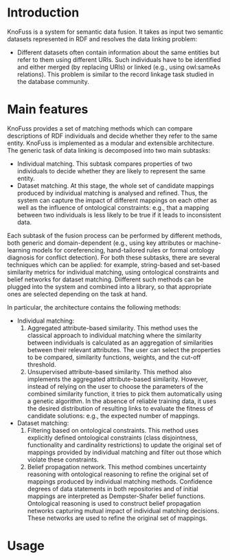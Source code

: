 # Introduction #

KnoFuss is a system for semantic data fusion. It takes as input two semantic datasets represented in RDF and resolves the data linking problem:

  * Different datasets often contain information about the same entities but refer to them using different URIs. Such individuals have to be identified and either merged (by replacing URIs) or linked (e.g., using owl:sameAs relations). This problem is similar to the record linkage task studied in the database community.

# Main features #

KnoFuss provides a set of matching methods which can compare descriptions of RDF individuals and decide whether they refer to the same entity. KnoFuss is implemented as a modular and extensible architecture. The generic task of data linking is decomposed into two main subtasks:

  * Individual matching. This subtask compares properties of two individuals to decide whether they are likely to represent the same entity.
  * Dataset matching. At this stage, the whole set of candidate mappings produced by individual matching is analysed and refined. Thus, the system can capture the impact of different mappings on each other as well as the influence of ontological constraints: e.g., that a mapping between two individuals is less likely to be true if it leads to inconsistent data.


Each subtask of the fusion process can be performed by different methods, both generic and domain-dependent (e.g., using key attributes or machine-learning models for coreferencing, hand-tailored rules or formal ontology diagnosis for conflict detection). For both these subtasks, there are several techniques which can be applied: for example, string-based and set-based similarity metrics for individual matching, using ontological constraints and belief networks for dataset matching. Diifferent such methods can be plugged into the system and combined into a library, so that appropriate ones are selected depending on the task at hand.

In particular, the architecture contains the following methods:

  * Individual matching:
    1. Aggregated attribute-based similarity. This method uses the classical approach to individual matching where the similarity between individuals is calculated as an aggregation of similarities between their relevant attributes. The user can select the properties to be compared, similarity functions, weights, and the cut-off threshold.
    1. Unsupervised attribute-based similarity. This method also implements the aggregated attribute-based similarity. However, instead of relying on the user to choose the parameters of the combined similarity function, it tries to pick them automatically using a genetic algorithm. In the absence of reliable training data, it uses the desired distribution of resulting links to evaluate the fitness of candidate solutions: e.g., the expected number of mappings.
  * Dataset matching:
    1. Filtering based on ontological constraints. This method uses explicitly defined ontological constraints (class disjointness, functionality and cardinality restrictions) to update the original set of mappings provided by individual matching and filter out those which violate these constraints.
    1. Belief propagation network. This method combines uncertainty reasoning with ontological reasoning to refine the original set of mappings produced by individual matching methods. Confidence degrees of data statements in both repositories and of initial mappings are interpreted as Dempster-Shafer belief functions. Ontological reasoning is used to construct belief propagation networks capturing mutual impact of individual matching decisions. These networks are used to refine the original set of mappings.


# Usage #
